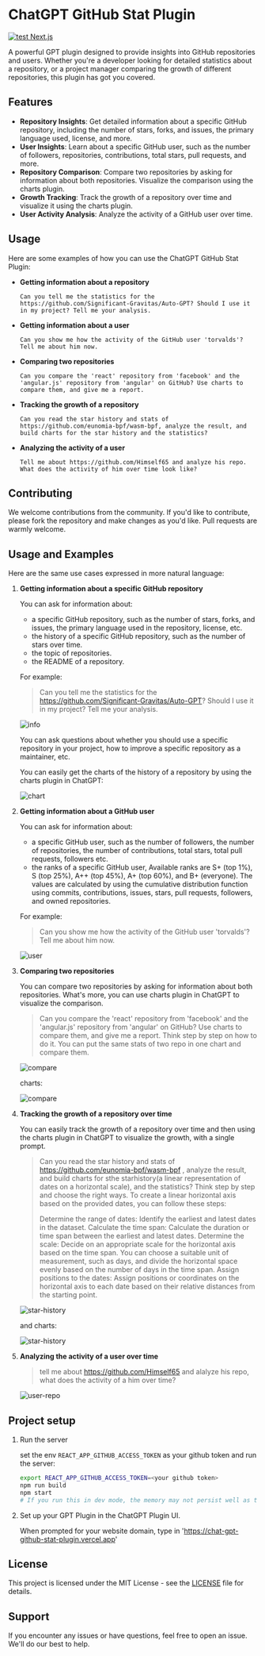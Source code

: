 # ChatGPT GitHub Stat Plugin

[![test Next.js](https://github.com/yunwei37/ChatGPT-github-stat-plugin/actions/workflows/nextjs.yml/badge.svg)](https://github.com/yunwei37/ChatGPT-github-stat-plugin/actions/workflows/nextjs.yml)

A powerful GPT plugin designed to provide insights into GitHub repositories and users. Whether you're a developer looking for detailed statistics about a repository, or a project manager comparing the growth of different repositories, this plugin has got you covered.

## Features

- **Repository Insights**: Get detailed information about a specific GitHub repository, including the number of stars, forks, and issues, the primary language used, license, and more.
- **User Insights**: Learn about a specific GitHub user, such as the number of followers, repositories, contributions, total stars, pull requests, and more.
- **Repository Comparison**: Compare two repositories by asking for information about both repositories. Visualize the comparison using the charts plugin.
- **Growth Tracking**: Track the growth of a repository over time and visualize it using the charts plugin.
- **User Activity Analysis**: Analyze the activity of a GitHub user over time.

## Usage

Here are some examples of how you can use the ChatGPT GitHub Stat Plugin:

- **Getting information about a repository**

  ```
  Can you tell me the statistics for the https://github.com/Significant-Gravitas/Auto-GPT? Should I use it in my project? Tell me your analysis.
  ```

- **Getting information about a user**

  ```
  Can you show me how the activity of the GitHub user 'torvalds'? Tell me about him now.
  ```

- **Comparing two repositories**

  ```
  Can you compare the 'react' repository from 'facebook' and the 'angular.js' repository from 'angular' on GitHub? Use charts to compare them, and give me a report.
  ```

- **Tracking the growth of a repository**

  ```
  Can you read the star history and stats of https://github.com/eunomia-bpf/wasm-bpf, analyze the result, and build charts for the star history and the statistics?
  ```

- **Analyzing the activity of a user**

  ```
  Tell me about https://github.com/Himself65 and analyze his repo. What does the activity of him over time look like?
  ```

## Contributing

We welcome contributions from the community. If you'd like to contribute, please fork the repository and make changes as you'd like. Pull requests are warmly welcome.

## Usage and Examples

Here are the same use cases expressed in more natural language:

1. **Getting information about a specific GitHub repository**

    You can ask for information about:

    - a specific GitHub repository, such as the number of stars, forks, and issues, the primary language used in the repository, license, etc.
    - the history of a specific GitHub repository, such as the number of stars over time.
    - the topic of repositories.
    - the README of a repository.

    For example:

    > Can you tell me the statistics for the https://github.com/Significant-Gravitas/Auto-GPT? Should I use it in my project? Tell me your analysis.

    ![info](public/info.png)

    You can ask questions about whether you should use a specific repository in your project, how to improve a specific repository as a maintainer, etc.

    You can easily get the charts of the history of a repository by using the charts plugin in ChatGPT:

    ![chart](public/stat-chart.png)

2. **Getting information about a GitHub user**

    You can ask for information about:
    
    - a specific GitHub user, such as the number of followers, the number of repositories, the number of contributions, total stars, total pull requests, followers etc.
    - the ranks of a specific GitHub user, Available ranks are S+ (top 1%), S (top 25%), A++ (top 45%), A+ (top 60%), and B+ (everyone). The values are calculated by using the cumulative distribution function using commits, contributions, issues, stars, pull requests, followers, and owned repositories.
    
    For example:
    
    > Can you show me how the activity of the GitHub user 'torvalds'? Tell me about him now.

    ![user](public/user-info.png)

3. **Comparing two repositories**

    You can compare two repositories by asking for information about both repositories. What's more, you can use charts plugin in ChatGPT to visualize the comparison.

   > Can you compare the 'react' repository from 'facebook' and the 'angular.js' repository from 'angular' on GitHub? Use charts to compare them, and give me a report. Think step by step on how to do it. You can put the same stats of two repo in one chart and compare them.

   ![compare](public/compare.png)

   charts:

    ![compare](public/compare-chart.png)

4. **Tracking the growth of a repository over time**

    You can easily track the growth of a repository over time and then using the charts plugin in ChatGPT to visualize the growth, with a single prompt.

    > Can you read the star history and stats of https://github.com/eunomia-bpf/wasm-bpf , analyze the result, and build charts for sthe starhistory(a linear representation of dates on a horizontal scale), and the statistics? Think step by step and choose the right ways.  To create a linear horizontal axis based on the provided dates, you can follow these steps:
    > 
    > Determine the range of dates: Identify the earliest and latest dates in the dataset.
    > Calculate the time span: Calculate the duration or time span between the earliest and latest dates. 
    > Determine the scale: Decide on an appropriate scale for the horizontal axis based on the time span. You can choose a suitable unit of measurement, such as days, and divide the horizontal space evenly based on the number of days in the time span.
    > Assign positions to the dates: Assign positions or coordinates on the horizontal axis to each date based on their relative distances from the starting point.

    ![star-history](public/history.png)

    and charts:

    ![star-history](public/history-chart.png)

5. **Analyzing the activity of a user over time**

    > tell me about https://github.com/Himself65 and alalyze his repo, what does the activity of a him over time?

    ![user-repo](public/user-repo.png)

## Project setup

1. Run the server

    set the env `REACT_APP_GITHUB_ACCESS_TOKEN` as your github token and run the server:

    ```sh
    export REACT_APP_GITHUB_ACCESS_TOKEN=<your github token>
    npm run build
    npm start
    # If you run this in dev mode, the memory may not persist well as the server will randomly restart sometimes
    ```

2. Set up your GPT Plugin in the ChatGPT Plugin UI.

    When prompted for your website domain, type in 'https://chat-gpt-github-stat-plugin.vercel.app'

## License

This project is licensed under the MIT License - see the [LICENSE](LICENSE) file for details.

## Support

If you encounter any issues or have questions, feel free to open an issue. We'll do our best to help.

